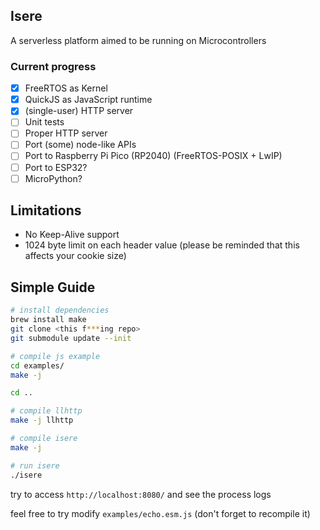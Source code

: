 Isere
-----

A serverless platform aimed to be running on Microcontrollers

### Current progress

- [x] FreeRTOS as Kernel
- [x] QuickJS as JavaScript runtime
- [x] (single-user) HTTP server
- [ ] Unit tests
- [ ] Proper HTTP server
- [ ] Port (some) node-like APIs
- [ ] Port to Raspberry Pi Pico (RP2040) (FreeRTOS-POSIX + LwIP)
- [ ] Port to ESP32?
- [ ] MicroPython?

Limitations
-----------

- No Keep-Alive support
- 1024 byte limit on each header value (please be reminded that this affects your cookie size)

Simple Guide
------------

```sh
# install dependencies
brew install make
git clone <this f***ing repo>
git submodule update --init

# compile js example
cd examples/
make -j

cd ..

# compile llhttp
make -j llhttp

# compile isere
make -j

# run isere
./isere
```

try to access `http://localhost:8080/` and see the process logs  
  
feel free to try modify `examples/echo.esm.js` (don't forget to recompile it)
